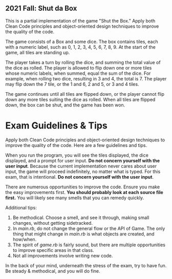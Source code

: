 ## 2021 Fall: Shut da Box

This is a partial implementation of the game "Shut the Box." Apply both Clean Code
principles and object-oriented design techniques to improve the quality of the
code.

The game consists of a Box and some dice. The box contains tiles, each with a
numeric label, such as 0, 1, 2, 3, 4, 5, 6, 7, 8, 9. At the start of the game,
all tiles are standing up.

The player takes a turn by rolling the dice, and summing the total value of the
dice as rolled. The player is allowed to flip down one or more tiles whose
numeric labels, when summed, equal the sum of the dice. For example, when rolling
two dice, resulting in 3 and 4, the total is 7. The player may flip down the 7
tile, or the 1 and 6, 2 and 5, or 3 and 4 tiles.

The game continues until all tiles are flipped down, or the player cannot flip
down any more tiles suiting the dice as rolled. When all tiles are flipped down,
the box can be shut, and the game has been won.

# Exam Guidelines & Tips

Apply both Clean Code principles and object-oriented design techniques to improve
the quality of the code. Here are a few guidelines and tips.

When you run the program, you will see the tiles displayed, the dice displayed,
and a prompt for user input. **Do not concern yourself with the user input**.
Because the current implementation never cares about user input, the game will
proceed indefinitely, no matter what is typed. For this exam, that is intentional.
**Do not concern yourself with the user input**.

There are numerous opportunities to improve the code. Ensure you make the easy
improvements first. **You should probably look at each source file first.** You
will likely see many smells that you can remedy quickly.

Additional tips:

1. Be methodical. Choose a smell, and see it through, making small changes, without getting sidetracked.
2. In _main.rb_, do not change the general flow or the API of Game. The only thing that might change in _main.rb_ is what objects are created, and how/when.
3. The spirit of _game.rb_ is fairly sound, but there are multiple opportunities to improve specific areas in that class.
4. Not all improvements involve writing new code.

In the back of your mind, underneath the stress of the exam, try to have fun.
Be steady & methodical, and you will do fine.

